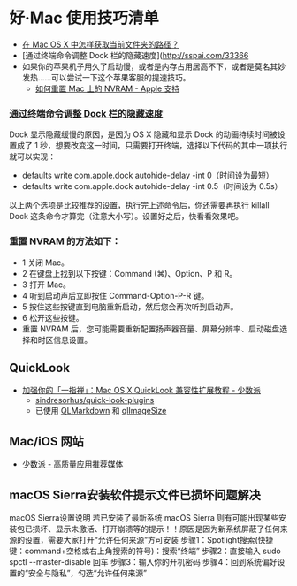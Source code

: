 # 好·Mac 使用技巧清单

- [在 Mac OS X 中怎样获取当前文件夹的路径？](https://www.zhihu.com/question/22883229)
- [通过终端命令调整 Dock 栏的隐藏速度](http://sspai.com/33366
- 如果你的苹果机子用久了启动慢，或者是内存占用居高不下，或者是莫名其妙发热……可以尝试一下这个苹果客服的提速技巧。
	- [如何重置 Mac 上的 NVRAM - Apple 支持](https://support.apple.com/zh-cn/HT204063)


### [通过终端命令调整 Dock 栏的隐藏速度](http://sspai.com/33366)

Dock 显示隐藏缓慢的原因，是因为 OS X 隐藏和显示 Dock 的动画持续时间被设置成了 1 秒，想要改变这一时间，只需要打开终端，选择以下代码的其中一项执行就可以实现：

- defaults write com.apple.dock autohide-delay -int 0（时间设为最短）
- defaults write com.apple.dock autohide-delay -int 0.5（时间设为 0.5s）

以上两个选项是比较推荐的设置，执行完上述命令后，你还需要再执行 killall Dock 这条命令才算完（注意大小写）。设置好之后，快看看效果吧。

### 重置 NVRAM 的方法如下：

* 1 关闭 Mac。 
* 2 在键盘上找到以下按键：Command (⌘)、Option、P 和 R。 
* 3 打开 Mac。 
* 4 听到启动声后立即按住 Command-Option-P-R 键。 
* 5 按住这些按键直到电脑重新启动，然后您会再次听到启动声。 
* 6 松开这些按键。 
* 重置 NVRAM 后，您可能需要重新配置扬声器音量、屏幕分辨率、启动磁盘选择和时区信息设置。


## QuickLook

- [加强你的「一指禅」：Mac OS X QuickLook 兼容性扩展教程 - 少数派](http://sspai.com/31927)
	- [sindresorhus/quick-look-plugins](https://github.com/sindresorhus/quick-look-plugins)
	- 已使用 [QLMarkdown](https://github.com/toland/qlmarkdown) 和 [qlImageSize](https://github.com/Nyx0uf/qlImageSize)


## Mac/iOS 网站

- [少数派 - 高质量应用推荐媒体](http://sspai.com/)



## macOS Sierra安装软件提示文件已损坏问题解决

macOS Sierra设置说明
若已安装了最新系统 macOS Sierra 则有可能出现某些安装包已损坏、显示未激活、打开崩溃等的提示！！原因是因为新系统屏蔽了任何来源的设置，需要大家打开“允许任何来源”方可安装
步骤1：Spotlight搜索(快捷键：command+空格或右上角搜索的符号)：搜索“终端”
步骤2：直接输入 sudo spctl --master-disable   回车
步骤3：输入你的开机密码
步骤4：回到系统偏好设置的“安全与隐私”，勾选“允许任何来源”





